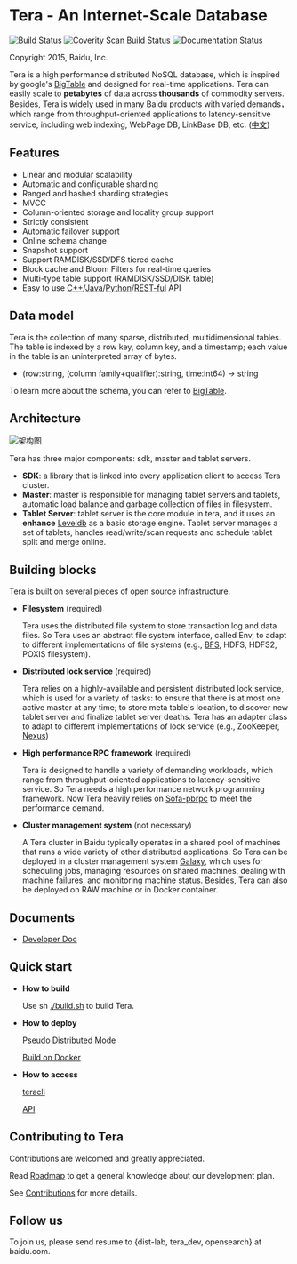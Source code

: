 # Tera - An Internet-Scale Database

[![Build Status](https://travis-ci.org/baidu/tera.svg?branch=master)](https://travis-ci.org/baidu/tera)
[![Coverity Scan Build Status](https://scan.coverity.com/projects/10959/badge.svg)](https://scan.coverity.com/projects/tera)
[![Documentation Status](https://img.shields.io/badge/中文文档-最新-brightgreen.svg)](https://github.com/xupeilin/tera/tree/master/doc/cn)

Copyright 2015, Baidu, Inc.

Tera is a high performance distributed NoSQL database, which is inspired by google's [BigTable](http://static.googleusercontent.com/media/research.google.com/zh-CN//archive/bigtable-osdi06.pdf) and designed for real-time applications. Tera can easily scale to __petabytes__ of data across __thousands__ of commodity servers. Besides, Tera is widely used in many Baidu products with varied demands，which range from throughput-oriented applications to latency-sensitive service, including web indexing, WebPage DB, LinkBase DB, etc. ([中文](readme-cn.md))

## Features

* Linear and modular scalability
* Automatic and configurable sharding
* Ranged and hashed sharding strategies
* MVCC
* Column-oriented storage and locality group support
* Strictly consistent
* Automatic failover support
* Online schema change
* Snapshot support
* Support RAMDISK/SSD/DFS tiered cache
* Block cache and Bloom Filters for real-time queries
* Multi-type table support (RAMDISK/SSD/DISK table)
* Easy to use [C++](doc/en/sdk_guide.md)/[Java](doc/en/sdk_guide_java.md)/[Python](doc/en/sdk_guide_python.md)/[REST-ful](doc/en/sdk_guide_http.md) API

## Data model

Tera is the collection of many sparse, distributed, multidimensional tables. The table is indexed by a row key, column key, and a timestamp; each value in the table is an uninterpreted array of bytes.

* (row:string, (column family+qualifier):string, time:int64) → string

To learn more about the schema, you can refer to [BigTable](http://static.googleusercontent.com/media/research.google.com/zh-CN//archive/bigtable-osdi06.pdf).

## Architecture

![架构图](resources/images/arch.png)

Tera has three major components: sdk, master and tablet servers.

- __SDK__: a library that is linked into every application client to access Tera cluster.
- __Master__: master is responsible for managing tablet servers and tablets, automatic load balance and garbage collection of files in filesystem.
- __Tablet Server__: tablet server is the core module in tera, and it uses an __enhance__ [Leveldb](https://github.com/google/leveldb) as a basic storage engine. Tablet server manages a set of tablets, handles read/write/scan requests and schedule tablet split and merge online.

## Building blocks
Tera is built on several pieces of open source infrastructure.

- __Filesystem__ (required)

	Tera uses the distributed file system to store transaction log and data files. So Tera uses an abstract file system interface, called Env, to adapt to different implementations of file systems (e.g., [BFS](https://github.com/baidu/bfs), HDFS, HDFS2, POXIS filesystem).

- __Distributed lock service__ (required)

	Tera relies on a highly-available and persistent distributed lock service, which is used for a variety of tasks: to ensure that there is at most one active master at any time; to store meta table's location, to discover new tablet server and finalize tablet server deaths. Tera has an adapter class to adapt to different implementations of lock service (e.g., ZooKeeper, [Nexus](https://github.com/baidu/ins))

- __High performance RPC framework__ (required)

	Tera is designed to handle a variety of demanding workloads, which range from throughput-oriented applications to latency-sensitive service. So Tera needs a high performance network programming framework. Now Tera heavily relies on [Sofa-pbrpc](https://github.com/baidu/sofa-pbrpc/) to meet the performance demand.

- __Cluster management system__ (not necessary)

	A Tera cluster in Baidu typically operates in a shared pool of machines
that runs a wide variety of other distributed applications. So Tera can be deployed in a cluster management system [Galaxy](https://github.com/baidu/galaxy), which uses for scheduling jobs, managing resources on shared machines, dealing with machine failures, and monitoring machine status. Besides, Tera can also be deployed on RAW machine or in Docker container.

## Documents

* [Developer Doc](doc/en/README.md)

## Quick start
* __How to build__

	Use sh [./build.sh](BUILD) to build Tera.

* __How to deploy__

	[Pseudo Distributed Mode](doc/en/onebox.md)

	[Build on Docker](example/docker)

* __How to access__

	[teracli](doc/en/teracli.md)

	[API](doc/en/sdk_guide.md)

## Contributing to Tera
Contributions are welcomed and greatly appreciated.

Read [Roadmap](doc/en/roadmap.md) to get a general knowledge about our development plan.

See [Contributions](doc/en/contributor.md) for more details.

## Follow us
To join us, please send resume to {dist-lab, tera_dev, opensearch} at baidu.com.


